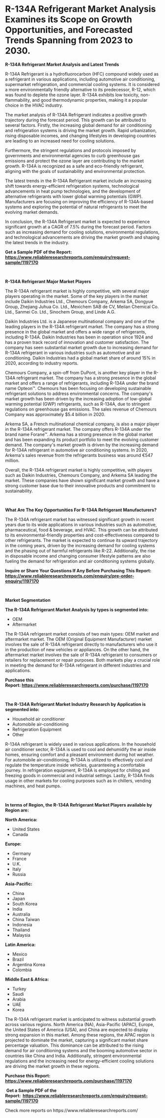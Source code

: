 <p><h1>R-134A Refrigerant Market Analysis Examines its Scope on Growth Opportunities, and Forecasted Trends Spanning from 2023 to 2030.</h1></p><p><strong>R-134A Refrigerant Market Analysis and Latest Trends</strong></p>
<p><p>R-134A Refrigerant is a hydrofluorocarbon (HFC) compound widely used as a refrigerant in various applications, including automotive air conditioning, supermarket refrigeration, and commercial cooling systems. It is considered a more environmentally friendly alternative to its predecessor, R-12, which was found to deplete the ozone layer. R-134A exhibits low toxicity, non-flammability, and good thermodynamic properties, making it a popular choice in the HVAC industry.</p><p>The market analysis of R-134A Refrigerant indicates a positive growth trajectory during the forecast period. This growth can be attributed to several factors. Firstly, the increasing global demand for air conditioning and refrigeration systems is driving the market growth. Rapid urbanization, rising disposable incomes, and changing lifestyles in developing countries are leading to an increased need for cooling solutions.</p><p>Furthermore, the stringent regulations and protocols imposed by governments and environmental agencies to curb greenhouse gas emissions and protect the ozone layer are contributing to the market growth. R-134A is recognized as a safe and eco-friendly refrigerant, aligning with the goals of sustainability and environmental protection.</p><p>The latest trends in the R-134A Refrigerant market include an increasing shift towards energy-efficient refrigeration systems, technological advancements in heat pump technologies, and the development of alternative refrigerants with lower global warming potentials (GWP). Manufacturers are focusing on improving the efficiency of R-134A-based systems and exploring the potential of natural refrigerants to meet the evolving market demands.</p><p>In conclusion, the R-134A Refrigerant market is expected to experience significant growth at a CAGR of 7.5% during the forecast period. Factors such as increasing demand for cooling solutions, environmental regulations, and technological advancements are driving the market growth and shaping the latest trends in the industry.</p></p>
<p><strong>Get a Sample PDF of the Report:&nbsp; <a href="https://www.reliableresearchreports.com/enquiry/request-sample/1197170">https://www.reliableresearchreports.com/enquiry/request-sample/1197170</a></strong></p>
<p>&nbsp;</p>
<p><strong>R-134A Refrigerant Major Market Players</strong></p>
<p><p>The R-134A refrigerant market is highly competitive, with several major players operating in the market. Some of the key players in the market include Daikin Industries Ltd., Chemours Company, Arkema SA, Dongyue Group, Zhejiang Juhua Co. Ltd., Mexichem SAB de CV, Meilan Chemical Co. Ltd., Sanmei Co. Ltd., Sinochem Group, and Linde A.G.</p><p>Daikin Industries Ltd. is a Japanese multinational company and one of the leading players in the R-134A refrigerant market. The company has a strong presence in the global market and offers a wide range of refrigerants, including R-134A. Daikin Industries has been in operation since 1924 and has a proven track record of innovation and customer satisfaction. The company has seen substantial market growth due to increasing demand for R-134A refrigerant in various industries such as automotive and air conditioning. Daikin Industries had a global market share of around 15% in 2020, according to industry reports.</p><p>Chemours Company, a spin-off from DuPont, is another key player in the R-134A refrigerant market. The company has a strong presence in the global market and offers a range of refrigerants, including R-134A under the brand name Opteon™. Chemours has been focusing on developing sustainable refrigerant solutions to address environmental concerns. The company's market growth has been driven by the increasing adoption of low-global warming potential (GWP) refrigerants, such as R-134A, due to stringent regulations on greenhouse gas emissions. The sales revenue of Chemours Company was approximately $5.4 billion in 2020.</p><p>Arkema SA, a French multinational chemical company, is also a major player in the R-134A refrigerant market. The company offers R-134A under the brand name Forane™. Arkema has a strong presence in the global market and has been expanding its product portfolio to meet the evolving customer demand. The company's market growth is driven by the increasing demand for R-134A refrigerant in automotive air conditioning systems. In 2020, Arkema's sales revenue from the refrigerants business was around €547 million.</p><p>Overall, the R-134A refrigerant market is highly competitive, with players such as Daikin Industries, Chemours Company, and Arkema SA leading the market. These companies have shown significant market growth and have a strong customer base due to their innovative products and commitment to sustainability.</p></p>
<p>&nbsp;</p>
<p><strong>What Are The Key Opportunities For R-134A Refrigerant Manufacturers?</strong></p>
<p><p>The R-134A refrigerant market has witnessed significant growth in recent years due to its wide applications in various industries such as automotive, pharmaceutical, food & beverage, and HVAC. This growth can be attributed to its environmental-friendly properties and cost-effectiveness compared to other refrigerants. The market is expected to continue its upward trajectory in the coming years, driven by the increasing demand for cooling systems and the phasing out of harmful refrigerants like R-22. Additionally, the rise in disposable income and changing consumer lifestyle patterns are also fueling the demand for refrigeration and air conditioning systems globally.</p></p>
<p><strong>Inquire or Share Your Questions If Any Before Purchasing This Report: <a href="https://www.reliableresearchreports.com/enquiry/pre-order-enquiry/1197170">https://www.reliableresearchreports.com/enquiry/pre-order-enquiry/1197170</a></strong></p>
<p>&nbsp;</p>
<p><strong>Market Segmentation</strong></p>
<p><strong>The R-134A Refrigerant Market Analysis by types is segmented into:</strong></p>
<p><ul><li>OEM</li><li>Aftermarket</li></ul></p>
<p><p>The R-134A refrigerant market consists of two main types: OEM market and aftermarket market. The OEM (Original Equipment Manufacturer) market involves the sale of R-134A refrigerant directly to manufacturers who use it in the production of new vehicles or appliances. On the other hand, the aftermarket market involves the sale of R-134A refrigerant to consumers or retailers for replacement or repair purposes. Both markets play a crucial role in meeting the demand for R-134A refrigerant in different industries and applications.</p></p>
<p><strong>Purchase this Report:&nbsp;<a href="https://www.reliableresearchreports.com/purchase/1197170">https://www.reliableresearchreports.com/purchase/1197170</a></strong></p>
<p>&nbsp;</p>
<p><strong>The R-134A Refrigerant Market Industry Research by Application is segmented into:</strong></p>
<p><ul><li>Household air conditioner</li><li>Automobile air-conditioning</li><li>Refrigeration Equipment</li><li>Other</li></ul></p>
<p><p>R-134A refrigerant is widely used in various applications. In the household air conditioner sector, R-134A is used to cool and dehumidify the air inside homes, ensuring comfort and a pleasant environment during hot weather. For automobile air-conditioning, R-134A is utilized to effectively cool and regulate the temperature inside vehicles, guaranteeing a comfortable journey. In refrigeration equipment, R-134A is employed for chilling and freezing goods in commercial and industrial settings. Lastly, R-134A finds usage in other markets for cooling purposes such as in chillers, vending machines, and heat pumps.</p></p>
<p>&nbsp;</p>
<p><strong>In terms of Region, the R-134A Refrigerant Market Players available by Region are:</strong></p>
<p>
    <p> <strong> North America: </strong>
        <ul>
            <li>United States</li>
            <li>Canada</li>
        </ul>
        </p> 
    <p> <strong> Europe: </strong>
        <ul>
            <li>Germany</li>
            <li>France</li>
            <li>U.K.</li>
            <li>Italy</li>
            <li>Russia</li>
        </ul>
        </p> 
    <p> <strong> Asia-Pacific: </strong>
        <ul>
            <li>China</li>
            <li>Japan</li>
            <li>South Korea</li>
            <li>India</li>
            <li>Australia</li>
            <li>China Taiwan</li>
            <li>Indonesia</li>
            <li>Thailand</li>
            <li>Malaysia</li>
        </ul>
        </p> 
    <p> <strong> Latin America: </strong>
        <ul>
            <li>Mexico</li>
            <li>Brazil</li>
            <li>Argentina Korea</li>
            <li>Colombia</li>
        </ul>
        </p> 
    <p> <strong> Middle East & Africa: </strong>
        <ul>
            <li>Turkey</li>
            <li>Saudi</li>
            <li>Arabia</li>
            <li>UAE</li>
            <li>Korea</li>
        </ul>
    </p>
    </p>
<p><p>The R-134A refrigerant market is anticipated to witness substantial growth across various regions. North America (NA), Asia-Pacific (APAC), Europe, the United States of America (USA), and China are expected to display strong expansion in this market. Among these regions, the APAC region is projected to dominate the market, capturing a significant market share percentage valuation. This dominance can be attributed to the rising demand for air conditioning systems and the booming automotive sector in countries like China and India. Additionally, stringent environmental regulations and the increasing need for energy-efficient cooling solutions are driving the market growth in these regions.</p></p>
<p><strong>Purchase this Report: <a href="https://www.reliableresearchreports.com/purchase/1197170">https://www.reliableresearchreports.com/purchase/1197170</a></strong></p>
<p>&nbsp;<strong>Get a Sample PDF of the Report:&nbsp;&nbsp;<a href="https://www.reliableresearchreports.com/enquiry/request-sample/1197170">https://www.reliableresearchreports.com/enquiry/request-sample/1197170</a></strong></p>
<p><strong></strong></p>
<p>Check more reports on https://www.reliableresearchreports.com/</p>